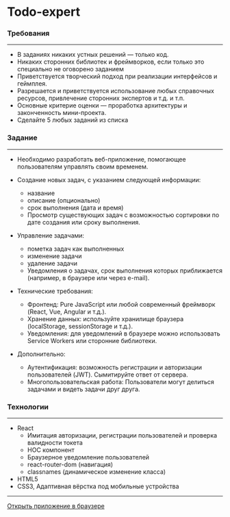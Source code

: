 # **Todo-expert**

### **Требования**
***
* В заданиях никаких устных решений — только код.
* Никаких сторонних библиотек и фреймворков, если только это специально не оговорено заданием
* Приветствуется творческий подход при реализации интерфейсов и геймплея.
* Разрешается и приветствуется использование любых справочных ресурсов, привлечение сторонних экспертов и т.д. и т.п.
* Основные критерие оценки — проработка архитектуры и законченность мини-проекта.
* Сделайте 5 любых заданий из списка
 

### **Задание**
***
* Необходимо разработать веб-приложение, помогающее пользователям управлять своим временем.

* Создание новых задач, с указанием следующей информации:
  * название 
  * описание (опционально)
  * срок выполнения (дата и время)
  * Просмотр существующих задач с возможностью сортировки по дате создания или сроку выполнения.
* Управление задачами:
  * пометка задач как выполненных
  * изменение задачи
  * удаление задачи
  * Уведомления о задачах, срок выполнения которых приближается (например, в браузере или через e-mail).
* Технические требования:
  * Фронтенд: Pure JavaScript или любой современный фреймворк (React, Vue, Angular и т.д.).
  * Хранение данных: используйте хранилище браузера (localStorage, sessionStorage и т.д.).
  * Уведомления: для уведомлений в браузере можно использовать Service Workers или сторонние библиотеки. 

* Дополнительно:
  * Аутентификация: возможность регистрации и авторизации пользователей (JWT). Сымитируйте ответ от сервера.
  * Многопользовательская работа: Пользователи могут делиться задачами и видеть задачи друг друга.

### **Технологии**
***
* React
  * Имитация авторизации, регистрации пользователей и проверка валидности токета
  * HOC компонент
  * Браузерное уведомление пользователей
  * react-router-dom (навигация)
  * classnames (динамическое изменение класса)
* HTML5
* CSS3, Адаптивная вёрстка под мобильные устройства


***
[Открыть приложение в браузере]( https://maxkondratiev94.github.io/WB_Frontend_L2-Task-Planner/)

